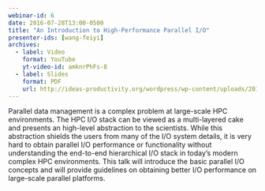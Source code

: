 ```yaml
---
webinar-id: 6
date: 2016-07-28T13:00-0500
title: "An Introduction to High-Performance Parallel I/O"
presenter-ids: [wang-feiyi]
archives:
  - label: Video
    format: YouTube
    yt-video-id: amknrPhFs-8
  - label: Slides
    format: PDF
    url: http://ideas-productivity.org/wordpress/wp-content/uploads/2018/03/webinar006-2016_HPC_IO_Intro.pdf
---
```

Parallel data management is a complex problem at large-scale HPC
environments. The HPC I/O stack can be viewed as a multi-layered cake
and presents an high-level abstraction to the scientists. While this
abstraction shields the users from many of the I/O system details, it
is very hard to obtain parallel I/O performance or functionality
without understanding the end-to-end hierarchical I/O stack in today’s
modern complex HPC environments. This talk will introduce the basic
parallel I/O concepts and will provide guidelines on obtaining better
I/O performance on large-scale parallel platforms.
